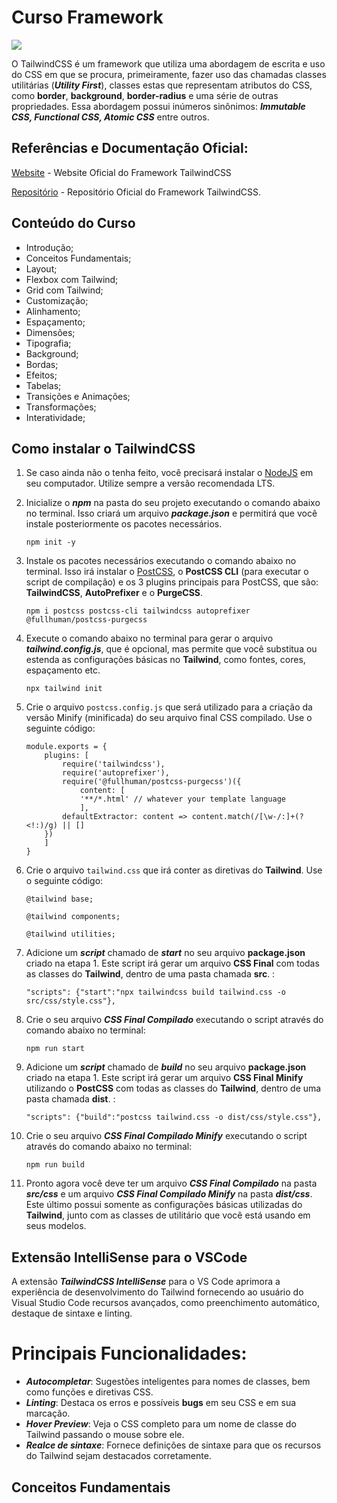 # Curso Framework

![](https://refactoringui.nyc3.cdn.digitaloceanspaces.com/tailwind-logo.svg)

O TailwindCSS é um framework que utiliza uma abordagem de escrita e uso do CSS em que se procura, primeiramente, fazer uso das chamadas classes utilitárias (**_Utility First_**), classes estas que representam atributos do CSS, como **border**, **background**, **border-radius** e uma série de outras propriedades. Essa abordagem possui inúmeros sinônimos: **_Immutable CSS, Functional CSS, Atomic CSS_** entre outros.

## Referências e Documentação Oficial:

[Website](https://tailwindcss.com) - Website Oficial do Framework TailwindCSS

[Repositório](https://github.com/tailwindcss/tailwindcss) - Repositório Oficial do Framework TailwindCSS.

## Conteúdo do Curso

* Introdução;
* Conceitos Fundamentais;
* Layout;
* Flexbox com Tailwind;
* Grid com Tailwind;
* Customização;
* Alinhamento;
* Espaçamento;
* Dimensões;
* Tipografia;
* Background;
* Bordas;
* Efeitos;
* Tabelas;
* Transições e Animações;
* Transformações;
* Interatividade;

## Como instalar o TailwindCSS

1. Se caso ainda não o tenha feito, você precisará instalar o [NodeJS](https://nodejs.org/en/) em seu computador. Utilize sempre a versão recomendada LTS.

2. Inicialize o **_npm_** na pasta do seu projeto executando o comando abaixo no terminal. Isso criará um arquivo **_package.json_** e permitirá que você instale posteriormente os pacotes necessários.

    ```npm init -y```

3. Instale os pacotes necessários executando o comando abaixo no terminal. Isso irá instalar o [PostCSS](https://postcss.org/), o **PostCSS CLI** (para executar o script de compilação) e os 3 plugins principais para PostCSS, que são: **TailwindCSS**, **AutoPrefixer** e o **PurgeCSS**.

     ```npm i postcss postcss-cli tailwindcss autoprefixer @fullhuman/postcss-purgecss```

4. Execute o comando abaixo no terminal para gerar o arquivo **_tailwind.config.js_**, que é opcional, mas permite que você substitua ou estenda as configurações básicas no **Tailwind**, como fontes, cores, espaçamento etc.

    ```npx tailwind init```

5. Crie o arquivo `postcss.config.js` que será utilizado para a criação da versão Minify (minificada) do seu arquivo final CSS compilado. Use o seguinte código:

    ```
    module.exports = {
        plugins: [
            require('tailwindcss'),
            require('autoprefixer'),
            require('@fullhuman/postcss-purgecss')({
                content: [
                '**/*.html' // whatever your template language
                ],
            defaultExtractor: content => content.match(/[\w-/:]+(?<!:)/g) || []
        })
        ]
    }
    ```
6. Crie o arquivo `tailwind.css` que irá conter as diretivas do **Tailwind**. Use o seguinte código:

    ```
    @tailwind base;

    @tailwind components;

    @tailwind utilities;
    ```
7. Adicione um **_script_** chamado de **_start_** no seu arquivo **package.json** criado na etapa 1. Este script irá gerar um arquivo **CSS Final** com todas as classes do **Tailwind**, dentro de uma pasta chamada **src**. :

    ```
    "scripts": {"start":"npx tailwindcss build tailwind.css -o src/css/style.css"},
    ```
8. Crie o seu arquivo **_CSS Final Compilado_** executando o script através do comando abaixo no terminal: 

    ```npm run start```

9. Adicione um **_script_** chamado de **_build_** no seu arquivo **package.json** criado na etapa 1. Este script irá gerar um arquivo **CSS Final Minify** utilizando o **PostCSS** com todas as classes do **Tailwind**, dentro de uma pasta chamada **dist**. :
    
    ```
    "scripts": {"build":"postcss tailwind.css -o dist/css/style.css"},
    ```

10. Crie o seu arquivo **_CSS Final Compilado Minify_** executando o script através do comando abaixo no terminal:

    ```npm run build``` 

11. Pronto agora você deve ter um arquivo **_CSS Final Compilado_** na pasta **_src/css_** e um arquivo **_CSS Final Compilado Minify_** na pasta **_dist/css_**. Este último possui somente as configurações básicas utilizadas do **Tailwind**, junto com as classes de utilitário que você está usando em seus modelos.


## Extensão IntelliSense para o VSCode

A extensão **_TailwindCSS IntelliSense_** para o VS Code aprimora a experiência de desenvolvimento do Tailwind fornecendo ao usuário do Visual Studio Code recursos avançados, como preenchimento automático, destaque de sintaxe e linting.

# Principais Funcionalidades:

* **_Autocompletar_**: Sugestões inteligentes para nomes de classes, bem como funções e diretivas CSS.
* **_Linting_**: Destaca os erros e possíveis **bugs** em seu CSS e em sua marcação.
* **_Hover Preview_**: Veja o CSS completo para um nome de classe do Tailwind passando o mouse sobre ele.
* **_Realce de sintaxe_**: Fornece definições de sintaxe para que os recursos do Tailwind sejam destacados corretamente.


## Conceitos Fundamentais



